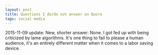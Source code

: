 ```yaml
---
layout: post
title: Questions I do/do not answer on Quora
tags: social media
--- 
```


2015-11-09 update: New, shorter answer: None. I got fed up with being criticized by lame algorithms. It's one thing to fail to please a human audience, it's an entirely different matter when it comes to a labor saving device.
